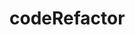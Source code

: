 # codeRefactor
<!-- For this assignment, I added alt attributes for every image in the html to meet accessibility standards. -->